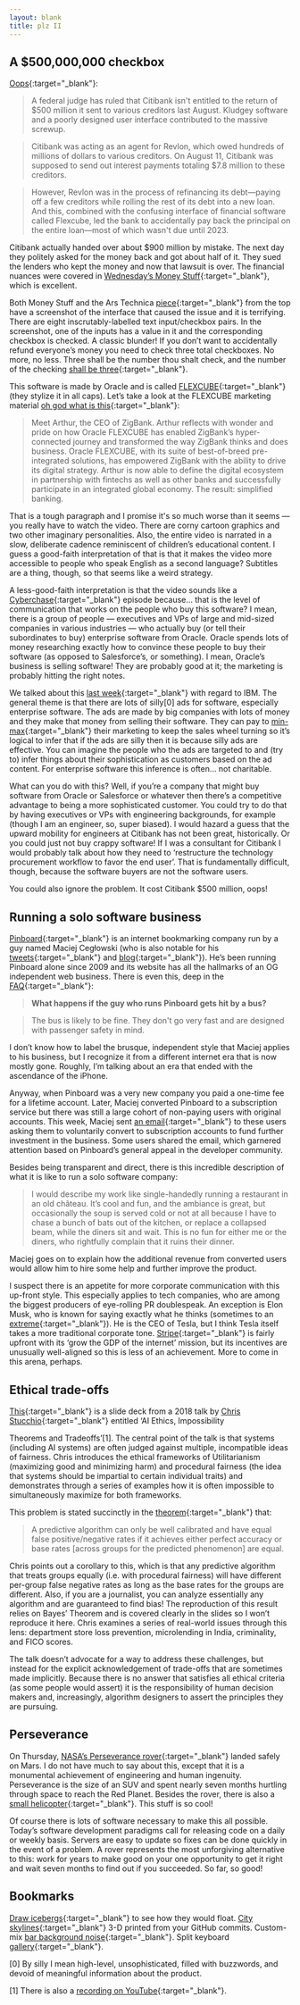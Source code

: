 ```yaml
---
layout: blank
title: plz II
---
```


## A $500,000,000 checkbox

[Oops](https://arstechnica.com/tech-policy/2021/02/citibank-just-got-a-500-million-lesson-in-the-importance-of-ui-design/){:target="_blank"}:

> A federal judge has ruled that Citibank isn't entitled to the return of $500 million it sent to various creditors last August. Kludgey software and a poorly designed user interface contributed to the massive screwup.

> Citibank was acting as an agent for Revlon, which owed hundreds of millions of dollars to various creditors. On August 11, Citibank was supposed to send out interest payments totaling $7.8 million to these creditors.

> However, Revlon was in the process of refinancing its debt—paying off a few creditors while rolling the rest of its debt into a new loan. And this, combined with the confusing interface of financial software called Flexcube, led the bank to accidentally pay back the principal on the entire loan—most of which wasn't due until 2023.

Citibank actually handed over about $900 million by mistake. The next day they politely asked for the money back and got about half of it. They sued the lenders who kept the money and now that lawsuit is over. The financial nuances were covered in [Wednesday’s Money Stuff](https://www.bloomberg.com/opinion/articles/2021-02-17/citi-can-t-have-its-900-million-back){:target="_blank"}, which is excellent.

Both Money Stuff and the Ars Technica [piece](https://arstechnica.com/tech-policy/2021/02/citibank-just-got-a-500-million-lesson-in-the-importance-of-ui-design/){:target="_blank"} from the top have a screenshot of the interface that caused the issue and it is terrifying. There are eight inscrutably-labelled text input/checkbox pairs. In the screenshot, one of the inputs has a value in it and the corresponding checkbox is checked. A classic blunder! If you don’t want to accidentally refund everyone’s money you need to check three total checkboxes. No more, no less. Three shall be the number thou shalt check, and the number of the checking [shall be three](https://youtu.be/xOrgLj9lOwk?t=85){:target="_blank"}. 

This software is made by Oracle and is called [FLEXCUBE](https://www.oracle.com/industries/financial-services/banking/flexcube-universal-banking/){:target="_blank"} (they stylize it in all caps). Let’s take a look at the FLEXCUBE marketing material [oh god what is this](https://videohub.oracle.com/media/t/1_mxpp4dyv){:target="_blank"}:

> Meet Arthur, the CEO of ZigBank. Arthur reflects with wonder and pride on how Oracle FLEXCUBE has enabled ZigBank’s hyper-connected journey and transformed the way ZigBank thinks and does business. Oracle FLEXCUBE, with its suite of best-of-breed pre-integrated solutions, has empowered ZigBank with the ability to drive its digital strategy. Arthur is now able to define the digital ecosystem in partnership with fintechs as well as other banks and successfully participate in an integrated global economy. The result: simplified banking.

That is a tough paragraph and I promise it's so much worse than it seems — you really have to watch the video. There are corny cartoon graphics and two other imaginary personalities. Also, the entire video is narrated in a slow, deliberate cadence reminiscent of children’s educational content. I guess a good-faith interpretation of that is that it makes the video more accessible to people who speak English as a second language? Subtitles are a thing, though, so that seems like a weird strategy. 

A less-good-faith interpretation is that the video sounds like a [Cyberchase](https://pbskids.org/cyberchase){:target="_blank"} episode because… that is the level of communication that works on the people who buy this software? I mean, there is a group of people — executives and VPs of large and mid-sized companies in various industries — who actually buy (or tell their subordinates to buy) enterprise software from Oracle. Oracle spends lots of money researching exactly how to convince these people to buy their software (as opposed to Salesforce’s, or something). I mean, Oracle’s business is selling software! They are probably good at it; the marketing is probably hitting the right notes. 

We talked about this [last week](https://ryanmadden.net/posts/plz){:target="_blank"} with regard to IBM. The general theme is that there are lots of silly[0] ads for software, especially enterprise software. The ads are made by big companies with lots of money and they make that money from selling their software. They can pay to [min-max](https://www.urbandictionary.com/define.php?term=min%2Fmax){:target="_blank"} their marketing to keep the sales wheel turning so it’s logical to infer that if the ads are silly then it is because silly ads are effective. You can imagine the people who the ads are targeted to and (try to) infer things about their sophistication as customers based on the ad content. For enterprise software this inference is often… not charitable. 

What can you do with this? Well, if you’re a company that might buy software from Oracle or Salesforce or whatever then there’s a competitive advantage to being a more sophisticated customer. You could try to do that by having executives or VPs with engineering backgrounds, for example (though I am an engineer, so, super biased). I would hazard a guess that the upward mobility for engineers at Citibank has not been great, historically. Or you could just not buy crappy software! If I was a consultant for Citibank I would probably talk about how they need to ‘restructure the technology procurement workflow to favor the end user’. That is fundamentally difficult, though, because the software buyers are not the software users.

You could also ignore the problem. It cost Citibank $500 million, oops!


## Running a solo software business

[Pinboard](https://pinboard.in/){:target="_blank"} is an internet bookmarking company run by a guy named Maciej Cegłowski (who is also notable for his [tweets](https://twitter.com/Pinboard){:target="_blank"} and [blog](https://idlewords.com/){:target="_blank"}). He’s been running Pinboard alone since 2009 and its website has all the hallmarks of an OG independent web business. There is even this, deep in the [FAQ](https://pinboard.in/faq/#bus){:target="_blank"}:

> **What happens if the guy who runs Pinboard gets hit by a bus?**

>The bus is likely to be fine. They don't go very fast and are designed with passenger safety in mind.

I don’t know how to label the brusque, independent style that Maciej applies to his business, but I recognize it from a different internet era that is now mostly gone. Roughly, I’m talking about an era that ended with the ascendance of the iPhone.

Anyway, when Pinboard was a very new company you paid a one-time fee for a lifetime account. Later, Maciej converted Pinboard to a subscription service but there was still a large cohort of non-paying users with original accounts. This week, Maciej sent [an email](https://www.prettyfwd.com/t/XiK8ArVIT6uVItPGeH3lzA/){:target="_blank"} to these users asking them to voluntarily convert to subscription accounts to fund further investment in the business. Some users shared the email, which garnered attention based on Pinboard’s general appeal in the developer community.

Besides being transparent and direct, there is this incredible description of what it is like to run a solo software company:

> I would describe my work like single-handedly running a restaurant in an old château. It’s cool and fun, and the ambiance is great, but occasionally the soup is served cold or not at all because I have to chase a bunch of bats out of the kitchen, or replace a collapsed beam, while the diners sit and wait. This is no fun for either me or the diners, who rightfully complain that it ruins their dinner.

Maciej goes on to explain how the additional revenue from converted users would allow him to hire some help and further improve the product.

I suspect there is an appetite for more corporate communication with this up-front style. This especially applies to tech companies, who are among the biggest producers of eye-rolling PR doublespeak. An exception is Elon Musk, who is known for saying exactly what he thinks (sometimes to an [extreme](https://www.bbc.com/news/world-us-canada-50695593){:target="_blank"}). He is the CEO of Tesla, but I think Tesla itself takes a more traditional corporate tone. [Stripe](https://stripe.com/){:target="_blank"} is fairly upfront with its ‘grow the GDP of the internet’ mission, but its incentives are unusually well-aligned so this is less of an achievement. More to come in this arena, perhaps.


## Ethical trade-offs

[This](https://www.chrisstucchio.com/pubs/slides/crunchconf_2018/slides.pdf){:target="_blank"} is a slide deck from a 2018 talk by [Chris Stucchio](https://www.chrisstucchio.com/){:target="_blank"} entitled ‘AI Ethics, Impossibility

Theorems and Tradeoffs’[1]. The central point of the talk is that systems (including AI systems) are often judged against multiple, incompatible ideas of fairness. Chris introduces the ethical frameworks of Utilitarianism (maximizing good and minimizing harm) and procedural fairness (the idea that systems should be impartial to certain individual traits) and demonstrates through a series of examples how it is often impossible to simultaneously maximize for both frameworks.

This problem is stated succinctly in the [theorem](https://arxiv.org/pdf/1609.05807v1.pdf){:target="_blank"} that: 

>A predictive algorithm can only be well calibrated and have equal false positive/negative rates if it achieves either perfect accuracy or base rates [across groups for the predicted phenomenon] are equal.

Chris points out a corollary to this, which is that any predictive algorithm that treats groups equally (i.e. with procedural fairness) will have different per-group false negative rates as long as the base rates for the groups are different. Also, if you are a journalist, you can analyze essentially any algorithm and are guaranteed to find bias! The reproduction of this result relies on Bayes’ Theorem and is covered clearly in the slides so I won’t reproduce it here. Chris examines a series of real-world issues through this lens: department store loss prevention, microlending in India, criminality, and FICO scores.

The talk doesn’t advocate for a way to address these challenges, but instead for the explicit acknowledgement of trade-offs that are sometimes made implicitly. Because there is no answer that satisfies all ethical criteria (as some people would assert) it is the responsibility of human decision makers and, increasingly, algorithm designers to assert the principles they are pursuing.


## Perseverance

On Thursday, [NASA’s Perseverance rover](https://mars.nasa.gov/mars2020/){:target="_blank"} landed safely on Mars. I do not have much to say about this, except that it is a monumental achievement of engineering and human ingenuity. Perseverance is the size of an SUV and spent nearly seven months hurtling through space to reach the Red Planet. Besides the rover, there is also a [small helicopter](https://www.nasa.gov/feature/jpl/nasa-s-mars-helicopter-reports-in){:target="_blank"}. This stuff is so cool!

Of course there is lots of software necessary to make this all possible. Today’s software development paradigms call for releasing code on a daily or weekly basis. Servers are easy to update so fixes can be done quickly in the event of a problem. A rover represents the most unforgiving alternative to this: work for years to make good on your one opportunity to get it right and wait seven months to find out if you succeeded. So far, so good!


## Bookmarks

[Draw icebergs](https://joshdata.me/iceberger.html){:target="_blank"} to see how they would float. [City skylines](https://skyline.github.com/){:target="_blank"} 3-D printed from your GitHub commits. Custom-mix [bar background noise](http://imissmybar.com/){:target="_blank"}. Split keyboard [gallery](https://aposymbiont.github.io/split-keyboards/){:target="_blank"}.

[0] By silly I mean high-level, unsophisticated, filled with buzzwords, and devoid of meaningful information about the product.

[1] There is also a [recording on YouTube](https://youtu.be/Zn7oWIhFffs){:target="_blank"}.
